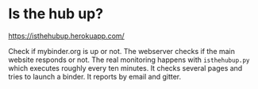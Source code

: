 # Is the hub up?

https://isthehubup.herokuapp.com/

Check if mybinder.org is up or not. The webserver checks if the main website
responds or not. The real monitoring happens with `isthehubup.py` which
executes roughly every ten minutes. It checks several pages and tries to launch
a binder. It reports by email and gitter.
